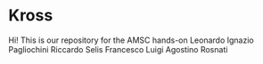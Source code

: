 # Kross
Hi! This is our repository for the AMSC hands-on 
Leonardo Ignazio Pagliochini
Riccardo Selis
Francesco Luigi Agostino Rosnati
